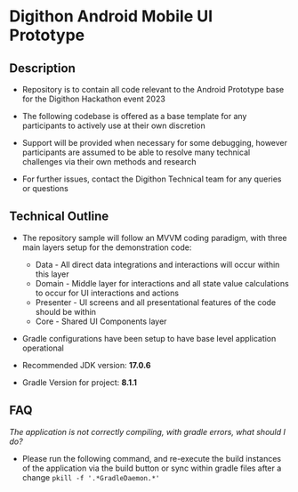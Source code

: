 # Digithon Android Mobile UI Prototype

## Description

- Repository is to contain all code relevant to the Android Prototype base for the Digithon Hackathon event 2023
- The following codebase is offered as a base template for any participants to actively use at their own discretion
- Support will be provided when necessary for some debugging, however participants are assumed to be able to resolve many technical challenges via their own methods and research

- For further issues, contact the Digithon Technical team for any queries or questions

## Technical Outline

- The repository sample will follow an MVVM coding paradigm, with three main layers setup for the demonstration code:
  - Data - All direct data integrations and interactions will occur within this layer
  - Domain - Middle layer for interactions and all state value calculations to occur for UI interactions and actions
  - Presenter - UI screens and all presentational features of the code should be within
  - Core - Shared UI Components layer

- Gradle configurations have been setup to have base level application operational
- Recommended JDK version: **17.0.6**
- Gradle Version for project: **8.1.1**

## FAQ

*The application is not correctly compiling, with gradle errors, what should I do?*

- Please run the following command, and re-execute the build instances of the application via the build button or sync within gradle files after a change
``pkill -f '.*GradleDaemon.*'``
